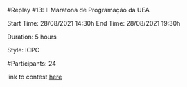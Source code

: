 #Replay #13: II Maratona de Programação da UEA

Start Time: 28/08/2021 14:30h
End Time: 28/08/2021 19:30h

Duration: 5 hours

Style: ICPC

#Participants: 24

link to contest [here](https://neps.academy/competition/941)